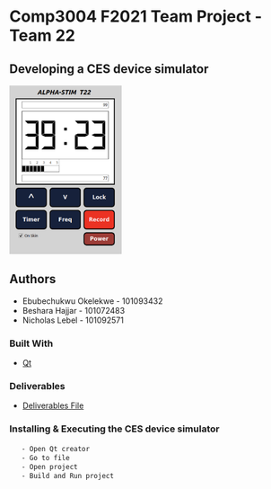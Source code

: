 # Comp3004 F2021 Team Project - Team 22

## Developing a CES device simulator

<img src="images/screenshot.png" width="200" height="300">

## Authors

* Ebubechukwu Okelekwe - 101093432
* Beshara     Hajjar   - 101072483
* Nicholas    Lebel    - 101092571

### Built With

* [Qt](https://www.qt.io/)

### Deliverables

* [Deliverables File](https://docs.google.com/document/d/18zPze0UiZgJJrKsnVQPXbsGJVUNYUIRckwPa_fbBPB8/)

### Installing & Executing the CES device simulator

```- Download file from Brightspace
   - Open Qt creator
   - Go to file
   - Open project
   - Build and Run project
```


